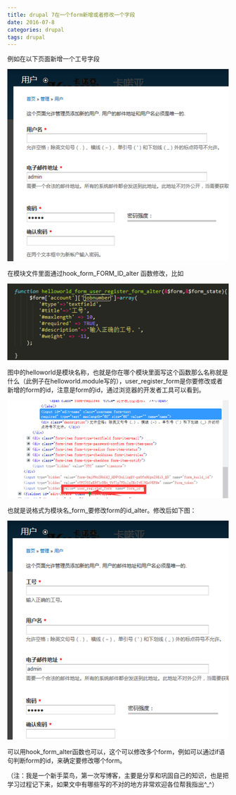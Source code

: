 ```yaml
---
title: drupal 7在一个form新增或者修改一个字段
date: 2016-07-8
categories: drupal
tags: drupal
---
```




例如在以下页面新增一个工号字段

![](1.png)

在模块文件里面通过hook_form_FORM_ID_alter 函数修改，比如

![](2.png)

图中的helloworld是模块名称，也就是你在哪个模块里面写这个函数那么名称就是什么（此例子在helloworld.module写的），user_register_form是你要修改或者新增的form的id，注意是form的id，通过浏览器的开发者工具可以看到。

![](3.png)

也就是说格式为模块名_form_要修改form的id_alter。修改后如下图：

![](4.png)

可以用hook_form_alter函数也可以，这个可以修改多个form，例如可以通过if语句判断form的id，来确定要修改哪个form。
 
（注：我是一个新手菜鸟，第一次写博客，主要是分享和巩固自己的知识，也是把学习过程记下来，如果文中有哪些写的不对的地方非常欢迎各位帮我指出^_^）
